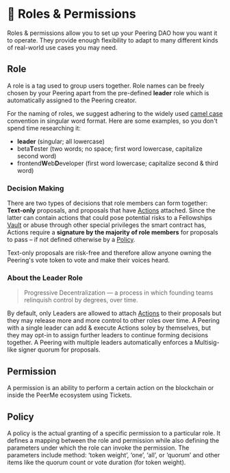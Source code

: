 # 🔑 Roles & Permissions

Roles & permissions allow you to set up your Peering DAO how you want it to operate. They provide enough flexibility to adapt to many different kinds of real-world use cases you may need.

## Role

A role is a tag used to group users together. Role names can be freely chosen by your Peering apart from the pre-defined **leader** role which is automatically assigned to the Peering creator.

For the naming of roles, we suggest adhering to the widely used [camel case](https://en.wikipedia.org/wiki/Camel_case) convention in singular word format. Here are some examples, so you don't spend time researching it:

- **leader** (singular; all lowercase)
- beta**T**ester (two words; no space; first word lowercase, capitalize second word)
- frontend**W**eb**D**eveloper (first word lowercase; capitalize second & third word)

### Decision Making

There are two types of decisions that role members can form together: **Text-only** proposals, and proposals that have [Actions](./actions.md) attached. Since the latter can contain actions that could pose potential risks to a Fellowships [Vault](./vault.md) or abuse through other special privileges the smart contract has, Actions require a **signature by the majority of role members** for proposals to pass – if not defined otherwise by a [Policy](#policy).

Text-only proposals are risk-free and therefore allow anyone owning the Peering's vote token to vote and make their voices heard.

### About the Leader Role

> Progressive Decentralization — a process in which founding teams relinquish control by degrees, over time.

By default, only Leaders are allowed to attach [Actions](./actions.md) to their proposals but they may release more and more control to other roles over time. A Peering with a single leader can add & execute Actions soley by themselves, but they may opt-in to assign further leaders to continue forming decisions together. A Peering with multiple leaders automatically enforces a Multisig-like signer quorum for proposals.

## Permission

A permission is an ability to perform a certain action on the blockchain or inside the PeerMe ecosystem using Tickets.

## Policy

A policy is the actual granting of a specific permission to a particular role. It defines a mapping between
the role and permission while also defining the parameters under which the role can invoke the
permission. The parameters include method: ‘token weight’, ‘one’, ‘all’, or ‘quorum’ and other items like
the quorum count or vote duration (for token weight).
